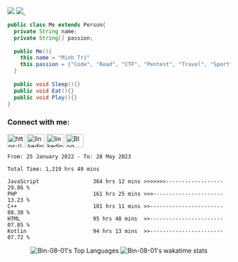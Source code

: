 ![](https://komarev.com/ghpvc/?username=Bin-08-01&color=blue)
<a href="https://wakatime.com/@Bin_08_01">
<img src="https://wakatime.com/badge/user/a0ed3e52-55a7-428c-bd0b-3dea56cfb2fb.svg">&nbsp;
</a>

```Java
public class Me extends Person{
  private String name;
  private String[] passion;
  
  public Me(){
    this.name = "Minh Trí"
    this.passion = {"Code", "Read", "CTF", "Pentest", "Travel", "Sport", "Sing", "Game", "..."};
  }
  
  public void Sleep(){}
  public void Eat(){}
  public void Play(){}
}
```
  
<h3 align="left">Connect with me:</h3>
<p align="left">
  
<a href="https://www.facebook.com/SofM.2022/" target="blank"><img align="center" src="https://raw.githubusercontent.com/rahuldkjain/github-profile-readme-generator/master/src/images/icons/Social/facebook.svg" alt="https://www.facebook.com/SofM.2022/" height="30" width="40" /></a>
  <a href="https://www.linkedin.com/in/minh-tr%C3%AD-ph%E1%BA%A1m-3146911a5/" target="blank"><img align="center" src="https://cdn-icons-png.flaticon.com/512/145/145807.png" alt="linkedin" height="30" width="40" /></a>
  <a href="mailto:minhtri192035@gmail.com" target="blank"><img align="center" src="https://cdn-icons-png.flaticon.com/512/5968/5968534.png" alt="linkedin" height="30" width="40" /></a>
  <a href="https://bin-blog.vercel.app/me" target="blank"><img align="center" src="https://cdn0.iconfinder.com/data/icons/social-networks-and-media-flat-icons/136/Social_Media_Socialmedia_network_share_socialnetwork_network-22-512.png" alt="Blog" height="30" width="40" /></a>
<!--   <a href="https://leetcode.com/minhtri192035/" target="blank"><img align="center" src="https://raw.githubusercontent.com/rahuldkjain/github-profile-readme-generator/master/src/images/icons/Social/leet-code.svg" alt="https://leetcode.com/minhtri192035/" height="30" width="40" /></a> -->
</p>

<!-- [![Top Langs](https://github-readme-stats.vercel.app/api/top-langs/?username=Bin-08-01&layout=compact)](https://github.com/anuraghazra/github-readme-stats) -->
<!--START_SECTION:waka-->

```text
From: 25 January 2022 - To: 28 May 2023

Total Time: 1,219 hrs 49 mins

JavaScript                 364 hrs 12 mins >>>>>>>------------------   29.86 %
PHP                        161 hrs 25 mins >>>----------------------   13.23 %
C++                        101 hrs 11 mins >>-----------------------   08.30 %
HTML                       95 hrs 48 mins  >>-----------------------   07.85 %
Kotlin                     94 hrs 13 mins  >>-----------------------   07.72 %
```

<!--END_SECTION:waka-->
<p align="center">
  <img alt="Bin-08-01's Top Languages" src="https://github-readme-stats.vercel.app/api/top-langs/?username=Bin-08-01&langs_count=12&layout=compact&theme=react&hide_border=true&bg_color=0D1117" />
  <img alt="Bin-08-01's wakatime stats" src="https://github-readme-stats.vercel.app/api/wakatime?username=Bin_08_01&layout=compact&theme=react&hide_border=true&bg_color=0D1117" />
<!--   <img alt="" src="https://leetcard.jacoblin.cool/minhtri192035?theme=nord&font=Cabin&ext=heatmap" /> -->
</p>

